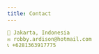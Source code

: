 ```yaml
---
title: Contact
---
```


```yaml
📍 Jakarta, Indonesia
✉️ robby.ardison@hotmail.com
📞 +6281363917775
```